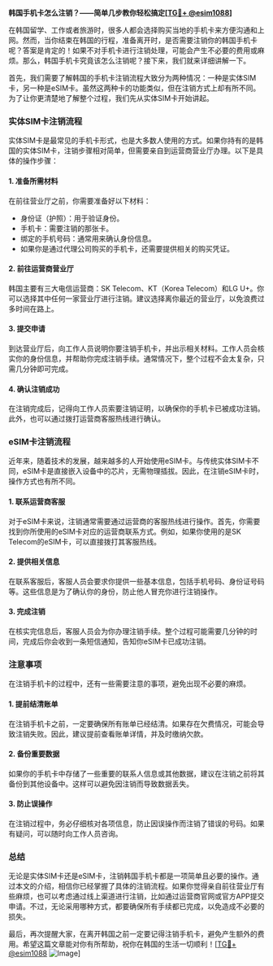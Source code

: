 **韩国手机卡怎么注销？——简单几步教你轻松搞定[[TG💪+ @esim1088](https://t.me/s/esim1088)]**

在韩国留学、工作或者旅游时，很多人都会选择购买当地的手机卡来方便沟通和上网。然而，当你结束在韩国的行程，准备离开时，是否需要注销你的韩国手机卡呢？答案是肯定的！如果不对手机卡进行注销处理，可能会产生不必要的费用或麻烦。那么，韩国手机卡究竟该怎么注销呢？接下来，我们就来详细讲解一下。

首先，我们需要了解韩国的手机卡注销流程大致分为两种情况：一种是实体SIM卡，另一种是eSIM卡。虽然这两种卡的功能类似，但在注销方式上却有所不同。为了让你更清楚地了解整个过程，我们先从实体SIM卡开始讲起。

### 实体SIM卡注销流程

实体SIM卡是最常见的手机卡形式，也是大多数人使用的方式。如果你持有的是韩国的实体SIM卡，注销步骤相对简单，但需要亲自到运营商营业厅办理。以下是具体的操作步骤：

#### 1. 准备所需材料
在前往营业厅之前，你需要准备好以下材料：
- 身份证（护照）：用于验证身份。
- 手机卡：需要注销的那张卡。
- 绑定的手机号码：通常用来确认身份信息。
- 如果你是通过代理公司购买的手机卡，还需要提供相关的购买凭证。

#### 2. 前往运营商营业厅
韩国主要有三大电信运营商：SK Telecom、KT（Korea Telecom）和LG U+。你可以选择其中任何一家营业厅进行注销。建议选择离你最近的营业厅，以免浪费过多时间在路上。

#### 3. 提交申请
到达营业厅后，向工作人员说明你要注销手机卡，并出示相关材料。工作人员会核实你的身份信息，并帮助你完成注销手续。通常情况下，整个过程不会太复杂，只需几分钟即可完成。

#### 4. 确认注销成功
在注销完成后，记得向工作人员索要注销证明，以确保你的手机卡已被成功注销。此外，也可以通过拨打运营商客服热线进行确认。

### eSIM卡注销流程

近年来，随着技术的发展，越来越多的人开始使用eSIM卡。与传统实体SIM卡不同，eSIM卡是直接嵌入设备中的芯片，无需物理插拔。因此，在注销eSIM卡时，操作方式也有所不同。

#### 1. 联系运营商客服
对于eSIM卡来说，注销通常需要通过运营商的客服热线进行操作。首先，你需要找到你所使用的eSIM卡对应的运营商联系方式。例如，如果你使用的是SK Telecom的eSIM卡，可以直接拨打其客服热线。

#### 2. 提供相关信息
在联系客服后，客服人员会要求你提供一些基本信息，包括手机号码、身份证号码等。这些信息是为了确认你的身份，防止他人冒充你进行注销操作。

#### 3. 完成注销
在核实完信息后，客服人员会为你办理注销手续。整个过程可能需要几分钟的时间，完成后你会收到一条短信通知，告知你eSIM卡已成功注销。

### 注意事项

在注销手机卡的过程中，还有一些需要注意的事项，避免出现不必要的麻烦。

#### 1. 提前结清账单
在注销手机卡之前，一定要确保所有账单已经结清。如果存在欠费情况，可能会导致注销失败。因此，建议提前查看账单详情，并及时缴纳欠款。

#### 2. 备份重要数据
如果你的手机卡中存储了一些重要的联系人信息或其他数据，建议在注销之前将其备份到其他设备中。这样可以避免因注销而导致数据丢失。

#### 3. 防止误操作
在注销过程中，务必仔细核对各项信息，防止因误操作而注销了错误的号码。如果有疑问，可以随时向工作人员咨询。

### 总结

无论是实体SIM卡还是eSIM卡，注销韩国手机卡都是一项简单且必要的操作。通过本文的介绍，相信你已经掌握了具体的注销流程。如果你觉得亲自前往营业厅有些麻烦，也可以考虑通过线上渠道进行注销，比如通过运营商官网或官方APP提交申请。不过，无论采用哪种方式，都要确保所有手续都已完成，以免造成不必要的损失。

最后，再次提醒大家，在离开韩国之前一定要记得注销手机卡，避免产生额外的费用。希望这篇文章能对你有所帮助，祝你在韩国的生活一切顺利！[[TG💪+ @esim1088](https://t.me/s/esim1088) ![Image](https://i.postimg.cc/4NQfJmqS/Snipaste-2025-05-13-00-14-12.png)]
